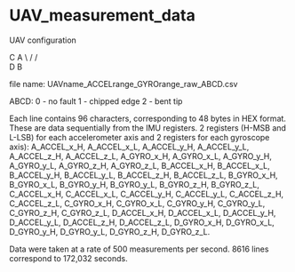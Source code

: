 # UAV_measurement_data

UAV configuration

C   A
 \ /
 / \
D   B

file name:
UAVname_ACCELrange_GYROrange_raw_ABCD.csv

ABCD:
0 - no fault
1 - chipped edge
2 - bent tip

Each line contains 96 characters, corresponding to 48 bytes in HEX format. 
These are data sequentially from the IMU registers. 2 registers (H-MSB and L-LSB) for each accelerometer axis and 2 registers for each gyroscope axis): 
A_ACCEL_x_H, A_ACCEL_x_L, A_ACCEL_y_H, A_ACCEL_y_L, A_ACCEL_z_H, A_ACCEL_z_L, A_GYRO_x_H, A_GYRO_x_L, A_GYRO_y_H, A_GYRO_y_L, A_GYRO_z_H, A_GYRO_z_L, 
B_ACCEL_x_H, B_ACCEL_x_L, B_ACCEL_y_H, B_ACCEL_y_L, B_ACCEL_z_H, B_ACCEL_z_L, B_GYRO_x_H, B_GYRO_x_L, B_GYRO_y_H, B_GYRO_y_L, B_GYRO_z_H, B_GYRO_z_L, 
C_ACCEL_x_H, C_ACCEL_x_L, C_ACCEL_y_H, C_ACCEL_y_L, C_ACCEL_z_H, C_ACCEL_z_L, C_GYRO_x_H, C_GYRO_x_L, C_GYRO_y_H, C_GYRO_y_L, C_GYRO_z_H, C_GYRO_z_L, 
D_ACCEL_x_H, D_ACCEL_x_L, D_ACCEL_y_H, D_ACCEL_y_L, D_ACCEL_z_H, D_ACCEL_z_L, D_GYRO_x_H, D_GYRO_x_L, D_GYRO_y_H, D_GYRO_y_L, D_GYRO_z_H, D_GYRO_z_L.

Data were taken at a rate of 500 measurements per second.  8616 lines correspond to 172,032 seconds.

